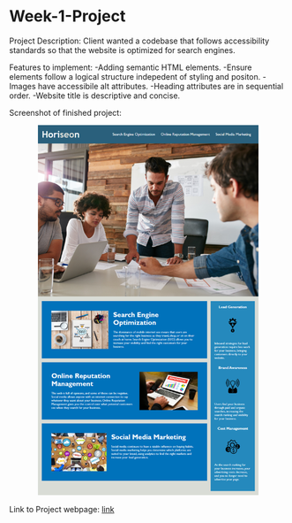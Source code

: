# Week-1-Project

Project Description: Client wanted a codebase that follows accessibility standards so that the website is optimized for search engines.

Features to implement:
-Adding semantic HTML elements.
-Ensure elements follow a logical structure indepedent of styling and positon.
-Images have accessibile alt attributes.
-Heading attributes are in sequential order.
-Website title is descriptive and concise.

Screenshot of finished project:
<div align="center">
    <img src="urban-octo-telegram\Develop\assets\images\Project 1 Screenshot.png" width="400px"</img> 
</div>

Link to Project webpage:
[link](http://127.0.0.1:5501/urban-octo-telegram/Develop/index.html)